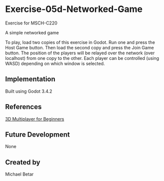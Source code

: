 # Exercise-05d-Networked-Game
Exercise for MSCH-C220

A simple networked game

To play, load two copies of this exercise in Godot. Run one and press the Host Game button. Then load the second copy and press the Join Game button. The position of the players will be relayed over the network (over localhost) from one copy to the other. Each player can be controlled (using WASD) depending on which window is selected.

## Implementation
Built using Godot 3.4.2

## References
[3D Multiplayer for Beginners](https://www.youtube.com/watch?v=K0luHLZxjBA)

## Future Development
None

## Created by 
Michael Betar
